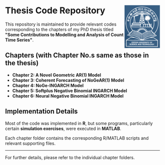 # Thesis Code Repository<img src="logo_CUSAT.png" align="right" height="139" />

This repository is maintained to provide relevant codes corresponding to the chapters of my PhD thesis titled **"Some Contributions to Modelling and Analysis of Count Time Series"**.

## Chapters (with Chapter No.s same as those in the thesis)

- **Chapter 2: A Novel Geometric AR(1) Model**
- **Chapter 3: Coherent Forecasting of NoGeAR(1) Model**
- **Chapter 4: NoGe-INGARCH Model**
- **Chapter 5: Softplus Negative Binomial INGARCH Model**
- **Chapter 6: Neural Negative Binomial INGARCH Model**

## Implementation Details

Most of the code was implemented in **R**, but some programs, particularly certain **simulation exercises**, were executed in **MATLAB**.

Each chapter folder contains the corresponding R/MATLAB scripts and relevant supporting files.

---
For further details, please refer to the individual chapter folders.
